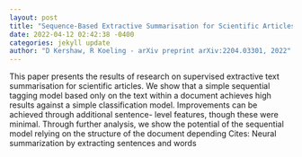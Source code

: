 ```yaml
--- 
layout: post 
title: "Sequence-Based Extractive Summarisation for Scientific Articles" 
date: 2022-04-12 02:42:38 -0400 
categories: jekyll update 
author: "D Kershaw, R Koeling - arXiv preprint arXiv:2204.03301, 2022" 
--- 
```

This paper presents the results of research on supervised extractive text summarisation for scientific articles. We show that a simple sequential tagging model based only on the text within a document achieves high results against a simple classification model. Improvements can be achieved through additional sentence- level features, though these were minimal. Through further analysis, we show the potential of the sequential model relying on the structure of the document depending Cites: Neural summarization by extracting sentences and words
